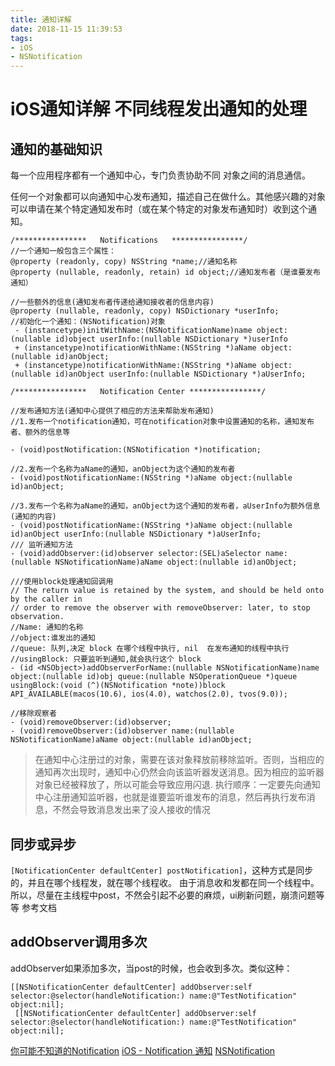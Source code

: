 ```yaml
---
title: 通知详解
date: 2018-11-15 11:39:53
tags:
- iOS 
- NSNotification
---
```

# iOS通知详解 不同线程发出通知的处理

## 通知的基础知识

每一个应用程序都有一个通知中心，专门负责协助不同 对象之间的消息通信。

任何一个对象都可以向通知中心发布通知，描述自己在做什么。其他感兴趣的对象可以申请在某个特定通知发布时（或在某个特定的对象发布通知时）收到这个通知。

```objc
/****************	Notifications	****************/
//一个通知一般包含三个属性：
@property (readonly, copy) NSString *name;//通知名称
@property (nullable, readonly, retain) id object;//通知发布者（是谁要发布通知）

//一些额外的信息(通知发布者传递给通知接收者的信息内容)
@property (nullable, readonly, copy) NSDictionary *userInfo;
//初始化一个通知：(NSNotification)对象
 - (instancetype)initWithName:(NSNotificationName)name object:(nullable id)object userInfo:(nullable NSDictionary *)userInfo
 + (instancetype)notificationWithName:(NSString *)aName object:(nullable id)anObject;
 + (instancetype)notificationWithName:(NSString *)aName object:(nullable id)anObject userInfo:(nullable NSDictionary *)aUserInfo;
```

```objc
/****************	Notification Center	****************/

//发布通知方法(通知中心提供了相应的方法来帮助发布通知)
//1.发布一个notification通知，可在notification对象中设置通知的名称，通知发布者、额外的信息等

- (void)postNotification:(NSNotification *)notification; 

//2.发布一个名称为aName的通知，anObject为这个通知的发布者
- (void)postNotificationName:(NSString *)aName object:(nullable id)anObject;

//3.发布一个名称为aName的通知，anObject为这个通知的发布者，aUserInfo为额外信息(通知的内容)
- (void)postNotificationName:(NSString *)aName object:(nullable id)anObject userInfo:(nullable NSDictionary *)aUserInfo;
/// 监听通知方法
- (void)addObserver:(id)observer selector:(SEL)aSelector name:(nullable NSNotificationName)aName object:(nullable id)anObject;

///使用block处理通知回调用 
// The return value is retained by the system, and should be held onto by the caller in
// order to remove the observer with removeObserver: later, to stop observation.
//Name: 通知的名称
//object:谁发出的通知
//queue: 队列,决定 block 在哪个线程中执行, nil  在发布通知的线程中执行
//usingBlock: 只要监听到通知,就会执行这个 block
- (id <NSObject>)addObserverForName:(nullable NSNotificationName)name object:(nullable id)obj queue:(nullable NSOperationQueue *)queue usingBlock:(void (^)(NSNotification *note))block API_AVAILABLE(macos(10.6), ios(4.0), watchos(2.0), tvos(9.0));

//移除观察者
- (void)removeObserver:(id)observer;
- (void)removeObserver:(id)observer name:(nullable NSNotificationName)aName object:(nullable id)anObject;

```

> 在通知中心注册过的对象，需要在该对象释放前移除监听。否则，当相应的通知再次出现时，通知中心仍然会向该监听器发送消息。因为相应的监听器对象已经被释放了，所以可能会导致应用闪退.
> 执行顺序：一定要先向通知中心注册通知监听器，也就是谁要监听谁发布的消息，然后再执行发布消息，不然会导致消息发出来了没人接收的情况

## 同步或异步

`[NotificationCenter defaultCenter] postNotification]`，这种方式是同步的，并且在哪个线程发，就在哪个线程收。
由于消息收和发都在同一个线程中。所以，尽量在主线程中post，不然会引起不必要的麻烦，ui刷新问题，崩溃问题等等
参考文档

## addObserver调用多次

addObserver如果添加多次，当post的时候，也会收到多次。类似这种：

```objc
[[NSNotificationCenter defaultCenter] addObserver:self selector:@selector(handleNotification:) name:@"TestNotification" object:nil];
 [[NSNotificationCenter defaultCenter] addObserver:self selector:@selector(handleNotification:) name:@"TestNotification" object:nil];
```

[你可能不知道的Notification](https://www.jianshu.com/p/617dfb533a34)
[iOS - Notification	通知](http://www.cnblogs.com/QianChia/p/5771055.html)
[NSNotification](https://developer.apple.com/library/archive/documentation/Cocoa/Conceptual/Notifications/Introduction/introNotifications.html#//apple_ref/doc/uid/10000043i)